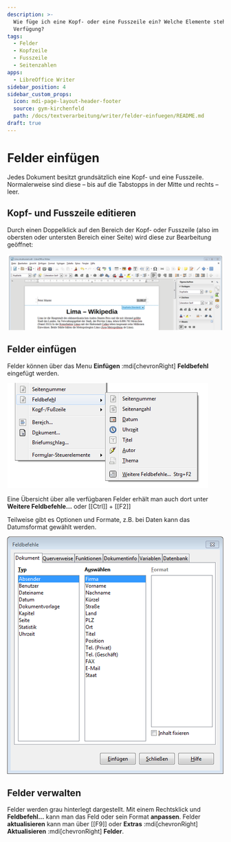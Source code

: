 ```yaml
---
description: >-
  Wie füge ich eine Kopf- oder eine Fusszeile ein? Welche Elemente stehen zur
  Verfügung?
tags:
  - Felder
  - Kopfzeile
  - Fusszeile
  - Seitenzahlen
apps:
  - LibreOffice Writer
sidebar_position: 4
sidebar_custom_props:
  icon: mdi-page-layout-header-footer
  source: gym-kirchenfeld
  path: /docs/textverarbeitung/writer/felder-einfuegen/README.md
draft: true
---
```


# Felder einfügen



Jedes Dokument besitzt grundsätzlich eine Kopf- und eine Fusszeile. Normalerweise sind diese – bis auf die Tabstopps in der Mitte und rechts – leer.

## Kopf- und Fusszeile editieren
Durch einen Doppelklick auf den Bereich der Kopf- oder Fusszeile (also im obersten oder untersten Bereich einer Seite) wird diese zur Bearbeitung geöffnet:

![Kopfzeile bearbeiten](./images/kopfzeile-bearbeiten.lo.png)


## Felder einfügen
Felder können über das Menu __Einfügen__ :mdi[chevronRight] __Feldbefehl__ eingefügt werden.

![Feldbefehl](./images/einfuegen-feld.lo.png)

Eine Übersicht über alle verfügbaren Felder erhält man auch dort unter __Weitere Feldbefehle…__ oder [[Ctrl]] + [[F2]]

Teilweise gibt es Optionen und Formate, z.B. bei Daten kann das Datumsformat gewählt werden.

![](./images/felder-einfuegen.lo.png)


## Felder verwalten
Felder werden grau hinterlegt dargestellt. Mit einem Rechtsklick und __Feldbefehl…__ kann man das Feld oder sein Format **anpassen**. Felder **aktualisieren** kann man  über [[F9]] oder __Extras__ :mdi[chevronRight] __Aktualisieren__ :mdi[chevronRight] __Felder__.
